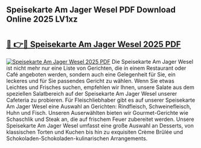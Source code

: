 ## Speisekarte Am Jager Wesel PDF Download Online 2025 LV1xz

# <h2><a href="http://gc6do7.nevu.top/?p=Speisekarte+Am+Jager+Wesel">🔗 👉🔴 Speisekarte Am Jager Wesel 2025 PDF</a></h2>

[![Speisekarte Am Jager Wesel 2025 PDF](https://i.imgur.com/dBaPXMq.png)](http://gc6do7.nevu.top/?p=Speisekarte+Am+Jager+Wesel)
Die Speisekarte Am Jager Wesel ist nicht mehr nur eine Liste von Gerichten, die in einem Restaurant oder Café angeboten werden, sondern auch eine Gelegenheit für Sie, ein leckeres und für Sie passendes Gericht zu wählen. Wenn Sie etwas Leichtes und Frisches suchen, empfehlen wir Ihnen, unsere Salate aus dem speziellen Salatbereich auf der Speisekarte Am Jager Wesel unserer Cafeteria zu probieren. Für Fleischliebhaber gibt es auf unserer Speisekarte Am Jager Wesel eine Auswahl an Gerichten: Rindfleisch, Schweinefleisch, Huhn und Fisch. Unseren Auserwählten bieten wir Gourmet-Gerichte wie Schaschlik und Steak an, die auf frischem Feuer zubereitet werden. Unsere Speisekarte Am Jager Wesel umfasst eine große Auswahl an Desserts, von klassischen Torten und Kuchen bis hin zu exquisiten Crème Brûlée und Schokoladen-Schokoladen-kulinarischen Arrangements.
